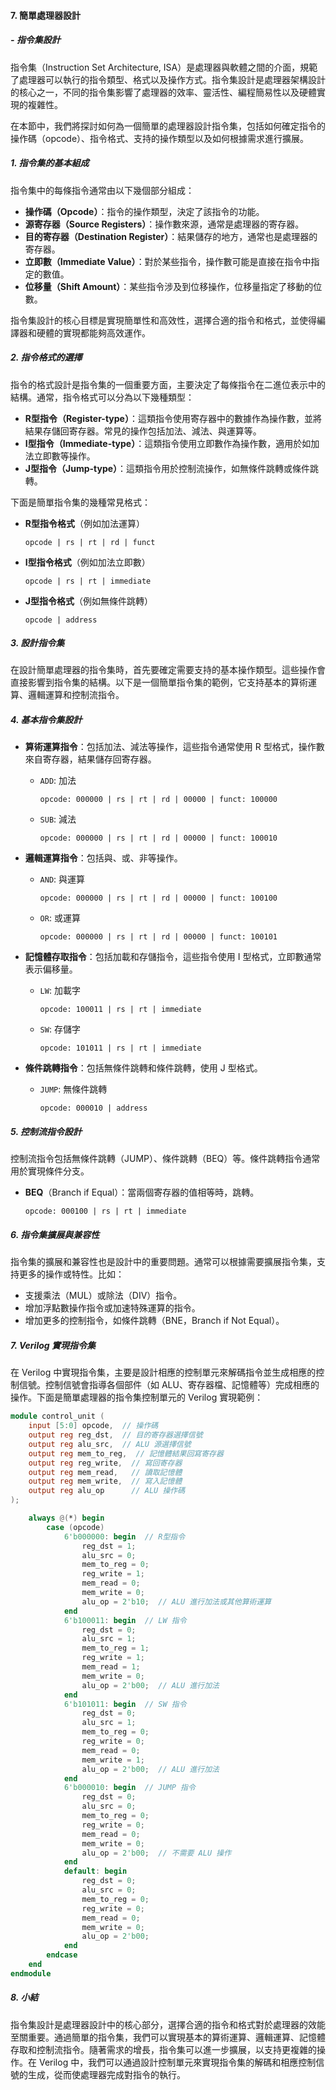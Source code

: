 #### 7. **簡單處理器設計**
##### - **指令集設計**

指令集（Instruction Set Architecture, ISA）是處理器與軟體之間的介面，規範了處理器可以執行的指令類型、格式以及操作方式。指令集設計是處理器架構設計的核心之一，不同的指令集影響了處理器的效率、靈活性、編程簡易性以及硬體實現的複雜性。

在本節中，我們將探討如何為一個簡單的處理器設計指令集，包括如何確定指令的操作碼（opcode）、指令格式、支持的操作類型以及如何根據需求進行擴展。

##### 1. **指令集的基本組成**

指令集中的每條指令通常由以下幾個部分組成：
- **操作碼（Opcode）**：指令的操作類型，決定了該指令的功能。
- **源寄存器（Source Registers）**：操作數來源，通常是處理器的寄存器。
- **目的寄存器（Destination Register）**：結果儲存的地方，通常也是處理器的寄存器。
- **立即數（Immediate Value）**：對於某些指令，操作數可能是直接在指令中指定的數值。
- **位移量（Shift Amount）**：某些指令涉及到位移操作，位移量指定了移動的位數。

指令集設計的核心目標是實現簡單性和高效性，選擇合適的指令和格式，並使得編譯器和硬體的實現都能夠高效運作。

##### 2. **指令格式的選擇**

指令的格式設計是指令集的一個重要方面，主要決定了每條指令在二進位表示中的結構。通常，指令格式可以分為以下幾種類型：
- **R型指令（Register-type）**：這類指令使用寄存器中的數據作為操作數，並將結果存儲回寄存器。常見的操作包括加法、減法、與運算等。
- **I型指令（Immediate-type）**：這類指令使用立即數作為操作數，適用於如加法立即數等操作。
- **J型指令（Jump-type）**：這類指令用於控制流操作，如無條件跳轉或條件跳轉。

下面是簡單指令集的幾種常見格式：

- **R型指令格式**（例如加法運算）
  ```
  opcode | rs | rt | rd | funct
  ```

- **I型指令格式**（例如加法立即數）
  ```
  opcode | rs | rt | immediate
  ```

- **J型指令格式**（例如無條件跳轉）
  ```
  opcode | address
  ```

##### 3. **設計指令集**

在設計簡單處理器的指令集時，首先要確定需要支持的基本操作類型。這些操作會直接影響到指令集的結構。以下是一個簡單指令集的範例，它支持基本的算術運算、邏輯運算和控制流指令。

##### 4. **基本指令集設計**

- **算術運算指令**：包括加法、減法等操作，這些指令通常使用 R 型格式，操作數來自寄存器，結果儲存回寄存器。

  - `ADD`: 加法
    ```
    opcode: 000000 | rs | rt | rd | 00000 | funct: 100000
    ```
  - `SUB`: 減法
    ```
    opcode: 000000 | rs | rt | rd | 00000 | funct: 100010
    ```

- **邏輯運算指令**：包括與、或、非等操作。

  - `AND`: 與運算
    ```
    opcode: 000000 | rs | rt | rd | 00000 | funct: 100100
    ```
  - `OR`: 或運算
    ```
    opcode: 000000 | rs | rt | rd | 00000 | funct: 100101
    ```

- **記憶體存取指令**：包括加載和存儲指令，這些指令使用 I 型格式，立即數通常表示偏移量。

  - `LW`: 加載字
    ```
    opcode: 100011 | rs | rt | immediate
    ```
  - `SW`: 存儲字
    ```
    opcode: 101011 | rs | rt | immediate
    ```

- **條件跳轉指令**：包括無條件跳轉和條件跳轉，使用 J 型格式。

  - `JUMP`: 無條件跳轉
    ```
    opcode: 000010 | address
    ```

##### 5. **控制流指令設計**

控制流指令包括無條件跳轉（JUMP）、條件跳轉（BEQ）等。條件跳轉指令通常用於實現條件分支。

- **BEQ**（Branch if Equal）：當兩個寄存器的值相等時，跳轉。
  ```
  opcode: 000100 | rs | rt | immediate
  ```
  
##### 6. **指令集擴展與兼容性**

指令集的擴展和兼容性也是設計中的重要問題。通常可以根據需要擴展指令集，支持更多的操作或特性。比如：
- 支援乘法（MUL）或除法（DIV）指令。
- 增加浮點數操作指令或加速特殊運算的指令。
- 增加更多的控制指令，如條件跳轉（BNE，Branch if Not Equal）。

##### 7. **Verilog 實現指令集**

在 Verilog 中實現指令集，主要是設計相應的控制單元來解碼指令並生成相應的控制信號。控制信號會指導各個部件（如 ALU、寄存器檔、記憶體等）完成相應的操作。下面是簡單處理器的指令集控制單元的 Verilog 實現範例：

```verilog
module control_unit (
    input [5:0] opcode,  // 操作碼
    output reg reg_dst,  // 目的寄存器選擇信號
    output reg alu_src,  // ALU 源選擇信號
    output reg mem_to_reg,  // 記憶體結果回寫寄存器
    output reg reg_write,  // 寫回寄存器
    output reg mem_read,   // 讀取記憶體
    output reg mem_write,  // 寫入記憶體
    output reg alu_op      // ALU 操作碼
);

    always @(*) begin
        case (opcode)
            6'b000000: begin  // R型指令
                reg_dst = 1;
                alu_src = 0;
                mem_to_reg = 0;
                reg_write = 1;
                mem_read = 0;
                mem_write = 0;
                alu_op = 2'b10;  // ALU 進行加法或其他算術運算
            end
            6'b100011: begin  // LW 指令
                reg_dst = 0;
                alu_src = 1;
                mem_to_reg = 1;
                reg_write = 1;
                mem_read = 1;
                mem_write = 0;
                alu_op = 2'b00;  // ALU 進行加法
            end
            6'b101011: begin  // SW 指令
                reg_dst = 0;
                alu_src = 1;
                mem_to_reg = 0;
                reg_write = 0;
                mem_read = 0;
                mem_write = 1;
                alu_op = 2'b00;  // ALU 進行加法
            end
            6'b000010: begin  // JUMP 指令
                reg_dst = 0;
                alu_src = 0;
                mem_to_reg = 0;
                reg_write = 0;
                mem_read = 0;
                mem_write = 0;
                alu_op = 2'b00;  // 不需要 ALU 操作
            end
            default: begin
                reg_dst = 0;
                alu_src = 0;
                mem_to_reg = 0;
                reg_write = 0;
                mem_read = 0;
                mem_write = 0;
                alu_op = 2'b00;
            end
        endcase
    end
endmodule
```

##### 8. **小結**

指令集設計是處理器設計中的核心部分，選擇合適的指令和格式對於處理器的效能至關重要。通過簡單的指令集，我們可以實現基本的算術運算、邏輯運算、記憶體存取和控制流指令。隨著需求的增長，指令集可以進一步擴展，以支持更複雜的操作。在 Verilog 中，我們可以通過設計控制單元來實現指令集的解碼和相應控制信號的生成，從而使處理器完成對指令的執行。